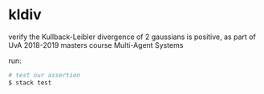 # kldiv

verify the Kullback-Leibler divergence of 2 gaussians is positive, as part of UvA 2018-2019 masters course Multi-Agent Systems

run:
```bash
# test our assertion
$ stack test
```
